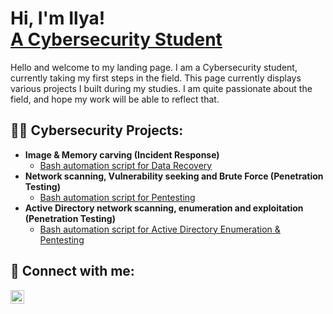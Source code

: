 <h1>Hi, I'm Ilya! <br/><a href="https://github.com/icon5730/">A Cybersecurity Student</a></h1>

Hello and welcome to my landing page.
I am a Cybersecurity student, currently taking my first steps in the field.
This page currently displays various projects I built during my studies. I am quite passionate about the field, and hope my work will be able to reflect that.

<h2>👨‍💻 Cybersecurity Projects:</h2>

- <b>Image & Memory carving (Incident Response)</b>
  - [Bash automation script for Data Recovery](https://github.com/icon5730/Data_Extractor)
- <b>Network scanning, Vulnerability seeking and Brute Force (Penetration Testing)</b>
  - [Bash automation script for Pentesting](https://github.com/icon5730/Port_Buster)
- <b>Active Directory network scanning, enumeration and exploitation (Penetration Testing)</b>
  - [Bash automation script for Active Directory Enumeration & Pentesting](https://github.com/icon5730/AD_Enum) 



<h2> 🤳 Connect with me:</h2>

[<img align="left" alt="IlyaPolnarov | LinkedIn" width="22px" src="https://cdn.jsdelivr.net/npm/simple-icons@v3/icons/linkedin.svg" />][linkedin]



[linkedin]: https://www.linkedin.com/in/ilya-polnarov-42b0a385/
